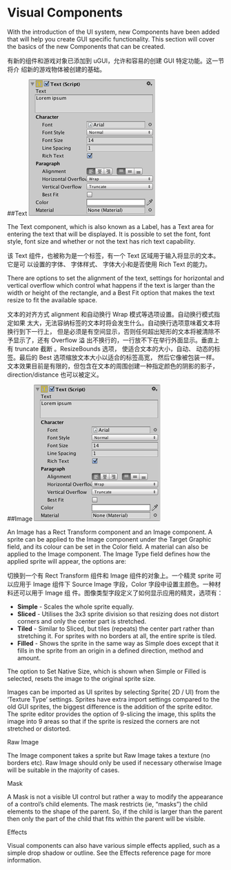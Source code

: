 # Visual Components

With the introduction of the UI system, new Components have been added that will help you create GUI specific functionality. This section will cover the basics of the new Components that can be created.

有新的组件和游戏对象已添加到 uGUI，允许和容易的创建 GUI 特定功能。这一节将介 绍新的游戏物体被创建的基础。 

##Text
![](Main/UI_TextInspector.png)

The Text component, which is also known as a Label, has a Text area for entering the text that will be displayed. It is possible to set the font, font style, font size and whether or not the text has rich text capability.

该 Text 组件，也被称为是一个标签，有一个 Text 区域用于输入将显示的文本。它是可 以设置的字体、 字体样式、 字体大小和是否使用 Rich Text 的能力。 

There are options to set the alignment of the text, settings for horizontal and vertical overflow which control what happens if the text is larger than the width or height of the rectangle, and a Best Fit option that makes the text resize to fit the available space.

文本的对齐方式 alignment 和自动换行 Wrap 模式等选项设置。自动换行模式指定如果 太大，无法容纳标签的文本时将会发生什么。自动换行选项意味着文本将换行到下一行上， 但是必须是有空间显示，否则任何超出矩形的文本将被清除不予显示了，还有 Overflow 溢 出不换行的，一行放不下在举行外面显示。垂直上有 truncate 截断 。ResizeBounds 选项， 使适合文本的大小，自动、 动态的标签。最后的 Best 选项缩放文本大小以适合的标签高宽， 然后它像被包装一样。 文本效果目前是有限的，但包含在文本的周围创建一种指定颜色的阴影的影子， direction/distance 也可以被定义。

##Image
![](Main/UI_TextInspector.png)

An Image has a Rect Transform component and an Image component. A sprite can be applied to the Image component under the Target Graphic field, and its colour can be set in the Color field. A material can also be applied to the Image component. The Image Type field defines how the applied sprite will appear, the options are:

切换到一个有  Rect Transform 组件和 Image 组件的对象上。一个精灵 sprite 可以应用于 Image 组件下 Source Image 字段，Color 字段中设置主颜色。一种材料还可以用于 Image 组 件。图像类型字段定义了如何显示应用的精灵，选项有： 

* **Simple** - Scales the whole sprite equally.
* **Sliced** - Utilises the 3x3 sprite division so that resizing does not distort corners and only the center part is stretched.
* **Tiled** - Similar to Sliced, but tiles (repeats) the center part rather than stretching it. For sprites with no borders at all, the entire sprite is tiled.
* **Filled** - Shows the sprite in the same way as Simple does except that it fills in the sprite from an origin in a defined direction, method and amount.

The option to Set Native Size, which is shown when Simple or Filled is selected, resets the image to the original sprite size.

Images can be imported as UI sprites by selecting Sprite( 2D / UI) from the ‘Texture Type’ settings. Sprites have extra import settings compared to the old GUI sprites, the biggest difference is the addition of the sprite editor. The sprite editor provides the option of 9-slicing the image, this splits the image into 9 areas so that if the sprite is resized the corners are not stretched or distorted.


Raw Image

The Image component takes a sprite but Raw Image takes a texture (no borders etc). Raw Image should only be used if necessary otherwise Image will be suitable in the majority of cases.

Mask

A Mask is not a visible UI control but rather a way to modify the appearance of a control’s child elements. The mask restricts (ie, “masks”) the child elements to the shape of the parent. So, if the child is larger than the parent then only the part of the child that fits within the parent will be visible.

Effects

Visual components can also have various simple effects applied, such as a simple drop shadow or outline. See the Effects reference page for more information.